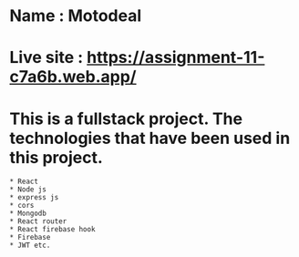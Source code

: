 # Name : Motodeal
# Live site : https://assignment-11-c7a6b.web.app/

# This is a fullstack project. The technologies that have been used in this project.
    * React
    * Node js
    * express js
    * cors
    * Mongodb
    * React router
    * React firebase hook
    * Firebase 
    * JWT etc.
